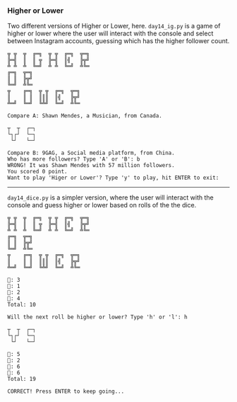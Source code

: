 ### Higher or Lower

Two different versions of Higher or Lower, here. `day14_ig.py` is a game of higher or lower where the user will interact with the console and select between Instagram accounts, guessing which has the higher follower count.

```
╦ ╦  ╦  ╔═╗  ╦ ╦  ╔═╗  ╦═╗
╠═╣  ║  ║ ╦  ╠═╣  ║╣   ╠╦╝
╩ ╩  ╩  ╚═╝  ╩ ╩  ╚═╝  ╩╚═
╔═╗  ╦═╗
║ ║  ╠╦╝
╚═╝  ╩╚═
╦    ╔═╗  ╦ ╦  ╔═╗  ╦═╗
║    ║ ║  ║║║  ║╣   ╠╦╝
╩═╝  ╚═╝  ╚╩╝  ╚═╝  ╩╚═

Compare A: Shawn Mendes, a Musician, from Canada.

┬  ┬  ┌─┐
└┐┌┘  └─┐
 └┘   └─┘

Compare B: 9GAG, a Social media platform, from China.
Who has more followers? Type 'A' or 'B': b
WRONG! It was Shawn Mendes with 57 million followers.
You scored 0 point.
Want to play 'Higer or Lower'? Type 'y' to play, hit ENTER to exit:
```

---

`day14_dice.py` is a simpler version, where the user will interact with the console and guess higher or lower based on rolls of the the dice.

```
╦ ╦  ╦  ╔═╗  ╦ ╦  ╔═╗  ╦═╗
╠═╣  ║  ║ ╦  ╠═╣  ║╣   ╠╦╝
╩ ╩  ╩  ╚═╝  ╩ ╩  ╚═╝  ╩╚═
╔═╗  ╦═╗
║ ║  ╠╦╝
╚═╝  ╩╚═
╦    ╔═╗  ╦ ╦  ╔═╗  ╦═╗
║    ║ ║  ║║║  ║╣   ╠╦╝
╩═╝  ╚═╝  ╚╩╝  ╚═╝  ╩╚═

🎲: 3
🎲: 1
🎲: 2
🎲: 4
Total: 10

Will the next roll be higher or lower? Type 'h' or 'l': h

┬  ┬  ┌─┐
└┐┌┘  └─┐
 └┘   └─┘

🎲: 5
🎲: 2
🎲: 6
🎲: 6
Total: 19

CORRECT! Press ENTER to keep going...
```
